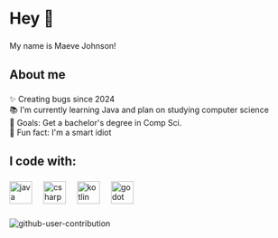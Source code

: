 <h1 align="left">Hey 👋</h1>

###

<p align="left">My name is Maeve Johnson!</p>

###

<h2 align="left">About me</h2>

###

<p align="left">✨ Creating bugs since 2024<br>📚 I'm currently learning Java and plan on studying computer science<br>🎯 Goals: Get a bachelor's degree in Comp Sci.<br>🎲 Fun fact: I'm a smart idiot</p>

###

<h2 align="left">I code with: </h2>

###

<div align="left">
  <img src="https://cdn.jsdelivr.net/gh/devicons/devicon/icons/java/java-original.svg" height="40" alt="java logo"  />
  <img width="12" />
  <img src="https://cdn.jsdelivr.net/gh/devicons/devicon/icons/csharp/csharp-original.svg" height="40" alt="csharp logo"  />
  <img width="12" />
  <img src="https://cdn.jsdelivr.net/gh/devicons/devicon/icons/kotlin/kotlin-original.svg" height="40" alt="kotlin logo"  />
  <img width="12" />
  <img src="https://cdn.jsdelivr.net/gh/devicons/devicon/icons/godot/godot-original.svg" height="40" alt="godot logo"  />
</div>

###

![github-user-contribution](https://github.com/user-attachments/assets/8e4d643d-5608-40d3-8af6-78f05e2b8e2e)

###
